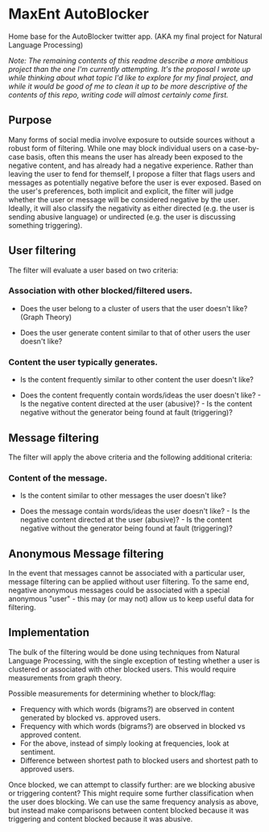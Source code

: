 # MaxEnt AutoBlocker
Home base for the AutoBlocker twitter app. (AKA my final project for Natural Language Processing)

*Note: The remaining contents of this readme describe a more ambitious project than the one I'm currently attempting. It's the proposal I wrote up while thinking about what topic I'd like to explore for my final project, and while it would be good of me to clean it up to be more descriptive of the contents of this repo, writing code will almost certainly come first.*  

## Purpose

Many forms of social media involve exposure to outside sources without a robust
form of filtering. While one may block individual users on a case-by-case
basis, often this means the user has already been exposed to the negative
content, and has already had a negative experience. Rather than leaving the
user to fend for themself, I propose a filter that flags users and messages as
potentially negative before the user is ever exposed. Based on the user's
preferences, both implicit and explicit, the filter will judge whether the user
or message will be considered negative by the user. Ideally, it will also
classify the negativity as either directed (e.g. the user is sending abusive
language) or undirected (e.g. the user is discussing something triggering).  


## User filtering

The filter will evaluate a user based on two criteria:

### Association with other blocked/filtered users.

* Does the user belong to a cluster of users that the user doesn't like? (Graph Theory)

* Does the user generate content similar to that of other users the user doesn't like?

### Content the user typically generates.

* Is the content frequently similar to other content the user doesn't like?

* Does the content frequently contain words/ideas the user doesn't like?
        - Is the negative content directed at the user (abusive)?
        - Is the content negative without the generator being found at fault (triggering)?


## Message filtering

The filter will apply the above criteria and the following additional criteria:

### Content of the message.

* Is the content similar to other messages the user doesn't like?

* Does the message contain words/ideas the user doesn't like?
        - Is the negative content directed at the user (abusive)?
        - Is the content negative without the generator being found at fault (triggering)?

## Anonymous Message filtering

In the event that messages cannot be associated with a particular user, message
filtering can be applied without user filtering. To the same end, negative
anonymous messages could be associated with a special anonymous "user" - this
may (or may not) allow us to keep useful data for filtering.


## Implementation

The bulk of the filtering would be done using techniques from Natural Language
Processing, with the single exception of testing whether a user is clustered or
associated with other blocked users. This would require measurements from graph
theory.  

Possible measurements for determining whether to block/flag:

* Frequency with which words (bigrams?) are observed in content generated by blocked vs. approved users.
* Frequency with which words (bigrams?) are observed in blocked vs approved content.
* For the above, instead of simply looking at frequencies, look at sentiment.
* Difference between shortest path to blocked users and shortest path to approved users.

Once blocked, we can attempt to classify further: are we blocking abusive or triggering
content? This might require some further classification when the user does blocking.
We can use the same frequency analysis as above, but instead make comparisons between
content blocked because it was triggering and content blocked because it was abusive.

